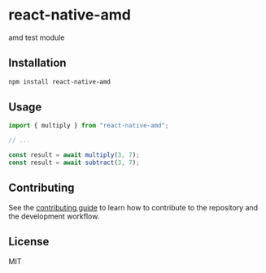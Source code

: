 # react-native-amd

amd test module

## Installation

```sh
npm install react-native-amd
```

## Usage

```js
import { multiply } from "react-native-amd";

// ...

const result = await multiply(3, 7);
const result = await subtract(3, 7);
```

## Contributing

See the [contributing guide](CONTRIBUTING.md) to learn how to contribute to the repository and the development workflow.

## License

MIT
